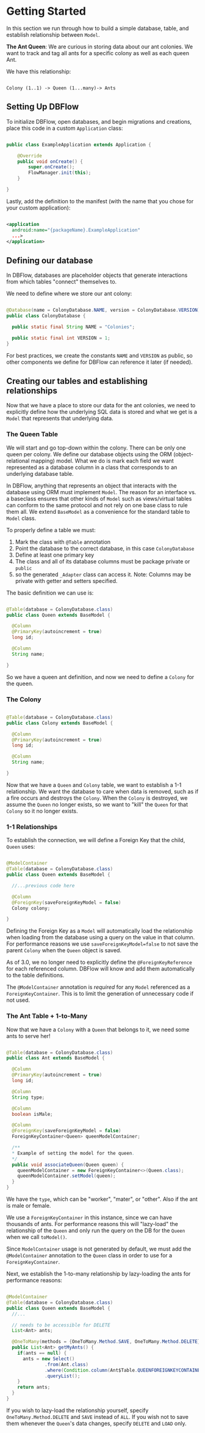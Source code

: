 # Getting Started
In this section we run through how to build a simple database, table, and establish relationship between `Model`.

**The Ant Queen**: We are curious in storing data about our ant colonies. We want to track and tag all ants for a specific colony as well as each queen Ant.

We have this relationship:

```

Colony (1..1) -> Queen (1...many)-> Ants
```

## Setting Up DBFlow
To initialize DBFlow, open databases, and begin migrations and creations, place this code in a custom `Application` class:

```java

public class ExampleApplication extends Application {

    @Override
    public void onCreate() {
        super.onCreate();
        FlowManager.init(this);
    }

}
```

Lastly, add the definition to the manifest (with the name that you chose for your custom application):

```xml

<application
  android:name="{packageName}.ExampleApplication"
  ...>
</application>
```

## Defining our database
In DBFlow, databases are placeholder objects that generate interactions from which tables "connect" themselves to.

We need to define where we store our ant colony:

```java

@Database(name = ColonyDatabase.NAME, version = ColonyDatabase.VERSION)
public class ColonyDatabase {

  public static final String NAME = "Colonies";

  public static final int VERSION = 1;
}
```

For best practices, we create the constants `NAME` and `VERSION` as public, so other components we define for DBFlow can reference it later (if needed).

## Creating our tables and establishing relationships
Now that we have a place to store our data for the ant colonies, we need to explicitly define how the underlying SQL data is stored and what we get is a `Model` that represents that underlying data.

### The Queen Table
We will start and go top-down within the colony. There can be only one queen per colony. We define our database objects using the ORM (object-relational mapping) model. What we do is mark each field we want represented as a database column in a class that corresponds to an underlying database table.

In DBFlow, anything that represents an object that interacts with the database using ORM must implement `Model`. The reason for an interface vs. a baseclass ensures that other kinds of `Model` such as views/virtual tables can conform to the same protocol and not rely on one base class to rule them all. We extend `BaseModel` as a convenience for the standard table to `Model` class.

To properly define a table we must:
1. Mark the class with `@Table` annotation
2. Point the database to the correct database, in this case `ColonyDatabase`
3. Define at least one primary key
4. The class and all of its database columns must be package private or `public`
5. so the generated `_Adapter` class can access it. Note: Columns may be private with getter and setters specified.

The basic definition we can use is:

```java

@Table(database = ColonyDatabase.class)
public class Queen extends BaseModel {

  @Column
  @PrimaryKey(autoincrement = true)
  long id;

  @Column
  String name;

}
```

So we have a queen ant definition, and now we need to define a `Colony` for the queen.

### The Colony

```java

@Table(database = ColonyDatabase.class)
public class Colony extends BaseModel {

  @Column
  @PrimaryKey(autoincrement = true)
  long id;

  @Column
  String name;

}
```

Now that we have a `Queen` and `Colony` table, we want to establish a 1-1 relationship. We want the database to care when data is removed, such as if a fire occurs and destroys the `Colony`. When the `Colony` is destroyed, we assume the `Queen` no longer exists, so we want to "kill" the `Queen` for that `Colony` so it no longer exists.

### 1-1 Relationships
To establish the connection, we will define a Foreign Key that the child, `Queen` uses:

```java

@ModelContainer
@Table(database = ColonyDatabase.class)
public class Queen extends BaseModel {

  //...previous code here

  @Column
  @ForeignKey(saveForeignKeyModel = false)
  Colony colony;

}
```

Defining the Foreign Key as a `Model` will automatically load the relationship when loading from the database using a query on the value in that column. For performance reasons we use `saveForeignKeyModel=false` to not save the parent `Colony` when the `Queen` object is saved.

As of 3.0, we no longer need to explicitly define the `@ForeignKeyReference` for each referenced column. DBFlow will know and add them automatically to the table definitions.

The `@ModelContainer` annotation is _required_ for any `Model` referenced as a `ForeignKeyContainer`. This is to limit the generation of unnecessary code if not used.

### The Ant Table + 1-to-Many
Now that we have a `Colony` with a `Queen` that belongs to it, we need some ants to serve her!

```java

@Table(database = ColonyDatabase.class)
public class Ant extends BaseModel {

  @Column
  @PrimaryKey(autoincrement = true)
  long id;

  @Column
  String type;

  @Column
  boolean isMale;

  @Column
  @ForeignKey(saveForeignKeyModel = false)
  ForeignKeyContainer<Queen> queenModelContainer;

  /**
  * Example of setting the model for the queen.
  */
  public void associateQueen(Queen queen) {
    queenModelContainer = new ForeignKeyContainer<>(Queen.class);
    queenModelContainer.setModel(queen);
  }
}
```

We have the `type`, which can be "worker", "mater", or "other". Also if the ant is male or female.

We use a `ForeignKeyContainer` in this instance, since we can have thousands of ants. For performance reasons this will "lazy-load" the relationship of the `Queen` and only run the query on the DB for the `Queen` when we call `toModel()`.

Since `ModelContainer` usage is not generated by default, we must add the `@ModelContainer` annotation to the `Queen` class in order to use for a `ForeignKeyContainer`.

 Next, we establish the 1-to-many relationship by lazy-loading the ants for performance reasons:

```java

@ModelContainer
@Table(database = ColonyDatabase.class)
public class Queen extends BaseModel {
  //...

  // needs to be accessible for DELETE
  List<Ant> ants;

  @OneToMany(methods = {OneToMany.Method.SAVE, OneToMany.Method.DELETE}, variableName = "ants")
  public List<Ant> getMyAnts() {
    if(ants == null) {
      ants = new Select()
              .from(Ant.class)
              .where(Condition.column(Ant$Table.QUEENFOREIGNKEYCONTAINER_QUEEN_ID).is(id))
              .queryList();
    }
    return ants;
  }
}
```

If you wish to lazy-load the relationship yourself, specify `OneToMany.Method.DELETE` and `SAVE` instead of `ALL`. If you wish not to save them whenever the `Queen`'s data changes, specify `DELETE` and `LOAD` only.

